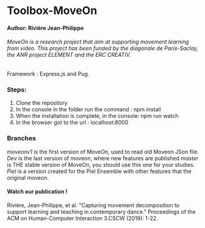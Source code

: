 # Toolbox-MoveOn
#### Author: Rivière Jean-Philippe

###### MoveOn is a research project that aim at supporting movement learning from video. This project has been funded by the diagonale de Paris-Saclay, the ANR project ELEMENT and the ERC CREATIV.

Framework : Express.js and Pug.

### Steps:
1) Clone the repository
2) In the console in the folder run the command : npm install
3) When the installation is complete, in the console: npm run watch
4) In the browser got to the url :  localhost:8000



### Branches
*moveonv1* is the first version of MoveOn, used to read old Moveon JSon file.
*Dev* is the last version of moveon, where new features are published
*master* is THE stable version of MoveOn, you should use this one for your studies.
*Piel* is a version created for the Piel Ensemble with other features that the original moveon.


#### Watch our publication !
Rivière, Jean-Philippe, et al. "Capturing movement decomposition to support learning and teaching in contemporary dance." Proceedings of the ACM on Human-Computer Interaction 3.CSCW (2019): 1-22.

